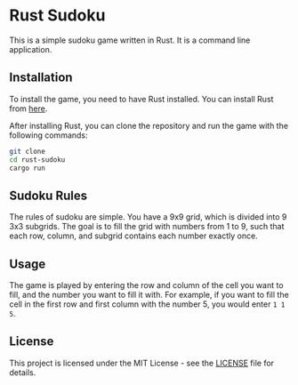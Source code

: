 # Rust Sudoku

This is a simple sudoku game written in Rust. It is a command line application.

## Installation

To install the game, you need to have Rust installed. You can install Rust from [here](https://www.rust-lang.org/tools/install).

After installing Rust, you can clone the repository and run the game with the following commands:

```bash
git clone
cd rust-sudoku
cargo run
```

## Sudoku Rules

The rules of sudoku are simple. You have a 9x9 grid, which is divided into 9 3x3 subgrids. The goal is to fill the grid with numbers from 1 to 9, such that each row, column, and subgrid contains each number exactly once.

## Usage

The game is played by entering the row and column of the cell you want to fill, and the number you want to fill it with. For example, if you want to fill the cell in the first row and first column with the number 5, you would enter `1 1 5`.

## License

This project is licensed under the MIT License - see the [LICENSE](LICENSE) file for details.
